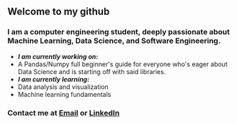## Welcome to my github
### I am a computer engineering student, deeply passionate about Machine Learning, Data Science, and Software Engineering.
- ***I am currently working on:***
- A Pandas/Numpy full beginner's guide for everyone who's eager about Data Science and is starting off with said libraries.
- ***I am currently learning:***
- Data analysis and visualization
- Machine learning fundamentals
### Contact me at [Email](saniafornow@gmail.com) or [LinkedIn](https://www.linkedin.com/in/sania-latifi-afshar-49000831a/)


<!--
**saniavill/saniavill** is a ✨ _special_ ✨ repository because its `README.md` (this file) appears on your GitHub profile.

Here are some ideas to get you started:

- 🔭 I’m currently working on ...
- 🌱 I’m currently learning ...
- 👯 I’m looking to collaborate on ...
- 🤔 I’m looking for help with ...
- 💬 Ask me about ...
- 📫 How to reach me: ...
- 😄 Pronouns: ...
- ⚡ Fun fact: ...
-->
